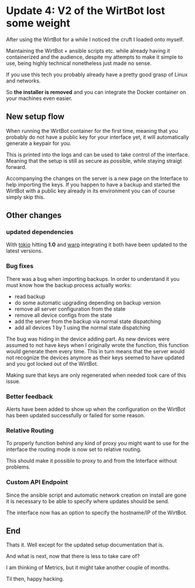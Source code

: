 # Update 4: V2 of the WirtBot lost some weight

After using the WirtBot for a while I noticed the cruft I loaded onto myself.

Maintaining the WirtBot + ansible scripts etc. while already having it containerized and the audience, despite my attempts to make it simple to use, being highly technical nonetheless just made no sense.

If you use this tech you probably already have a pretty good grasp of Linux and networks.

So **the installer is removed** and you can integrate the Docker container on your machines even easier.

## New setup flow

When running the WirtBot container for the first time, meaning that you probably do not have a public key for your interface yet, it will automatically generate a keypair for you.

This is printed into the logs and can be used to take control of the interface.
Meaning that the setup is still as secure as possible, while staying straigt forward.

Accompanying the changes on the server is a new page on the Interface to help importing the keys.
If you happen to have a backup and started the WirtBot with a public key already in its environment you can of course simply skip this.

## Other changes

### updated dependencies

With [tokio](https://tokio.rs/) hitting **1.0** and [warp](https://docs.rs/warp/0.3.0/warp/) integrating it both have been updated to the latest versions.

### Bug fixes

There was a bug when importing backups.
In order to understand it you must know how the backup process actually works:

- read backup
- do some automatic upgrading depending on backup version
- remove all server configuration from the state
- remove all device configs from the state
- add the server from the backup via normal state dispatching
- add all devices 1 by 1 using the normal state dispatching

The bug was hiding in the device adding part. As new devices were assumed to not have keys when I originally wrote the function, this function would generate them every time.
This in turn means that the server would not recognize the devices anymore as their keys seemed to have updated and you got locked out of the WirtBot.

Making sure that keys are only regenerated when needed took care of this issue.

### Better feedback

Alerts have been added to show up when the configuration on the WirtBot has been updated successfully or failed for some reason.

### Relative Routing

To properly function behind any kind of proxy you might want to use for the interface the routing mode is now set to relative routing.

This should make it possible to proxy to and from the Interface without problems.

### Custom API Endpoint

Since the ansible script and automatic network creation on install are gone it is necessary to be able to specify where updates should be send.

The interface now has an option to specify the hostname/IP of the WirtBot.

## End

Thats it. Well except for the updated setup documentation that is.

And what is next, now that there is less to take care of?

I am thinking of Metrics, but it might take another couple of months.

Til then, happy hacking.

